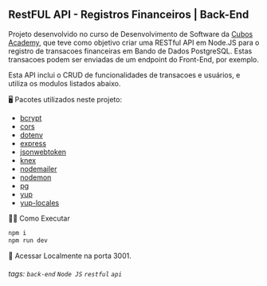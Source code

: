 ## RestFUL API - Registros Financeiros | Back-End

Projeto desenvolvido no curso de Desenvolvimento de Software da [Cubos Academy](https://cubos.academy/), que teve como objetivo criar uma RESTful API em Node.JS para o registro de transacoes financeiras em Bando de Dados PostgreSQL. Estas transacoes podem ser enviadas de um endpoint do Front-End, por exemplo.

Esta API inclui o CRUD de funcionalidades de transacoes e usuários, e utiliza os modulos listados abaixo.

:desktop_computer: Pacotes utilizados neste projeto:

- [bcrypt](https://www.npmjs.com/package/bcrypt)
- [cors](https://www.npmjs.com/package/cors)
- [dotenv](https://www.npmjs.com/package/dotenv)
- [express](https://www.npmjs.com/package/express)
- [jsonwebtoken](https://www.npmjs.com/package/jsonwebtoken)
- [knex](https://www.npmjs.com/package/knex)
- [nodemailer](https://www.npmjs.com/package/nodemailer)
- [nodemon](https://www.npmjs.com/package/nodemon)
- [pg](https://www.npmjs.com/package/pg)
- [yup](https://www.npmjs.com/package/yup)
- [yup-locales]()

:running_woman: Como Executar

```cmd
npm i
npm run dev
```

:link: Acessar Localmente na porta 3001.

###### tags: `back-end` `Node JS` `restful` `api`
